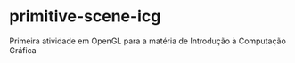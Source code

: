# primitive-scene-icg
Primeira atividade em OpenGL para a matéria de Introdução à Computação Gráfica
